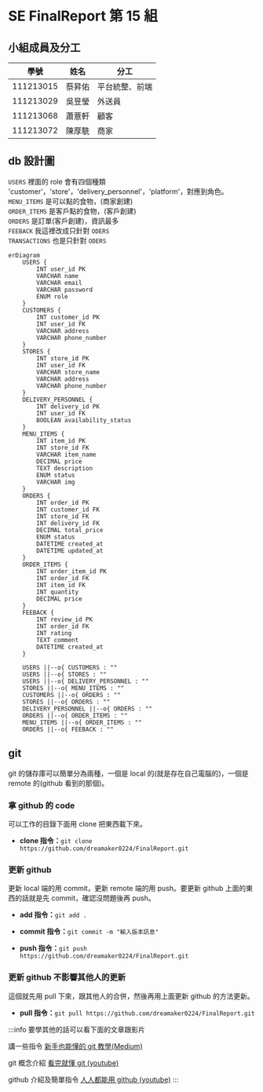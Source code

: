 ﻿# SE FinalReport 第 15 組
 
## 小組成員及分工
| 學號       | 姓名   | 分工           |
|------------|--------|----------------|
| 111213015  | 蔡昇佑 | 平台統整、前端 |
| 111213029  | 吳昱瑩 | 外送員         |
| 111213068  | 蕭薏軒 | 顧客           |
| 111213072  | 陳厚駪 | 商家           |


## db 設計圖
`USERS` 裡面的 role 會有四個種類<br>
'customer'，'store'，'delivery_personnel'，'platform'，對應到角色。<br>
`MENU_ITEMS` 是可以點的食物，(商家創建)<br>
`ORDER_ITEMS` 是客戶點的食物，(客戶創建)<br>
`ORDERS` 是訂單(客戶創建)，資訊最多<br>
`FEEBACK` 我這裡改成只針對 `ODERS` <br>
`TRANSACTIONS` 也是只針對 `ODERS`<br>

```mermaid
erDiagram
    USERS {
        INT user_id PK
        VARCHAR name
        VARCHAR email
        VARCHAR password
        ENUM role
    }
    CUSTOMERS {
        INT customer_id PK
        INT user_id FK
        VARCHAR address
        VARCHAR phone_number
    }
    STORES {
        INT store_id PK
        INT user_id FK
        VARCHAR store_name
        VARCHAR address
        VARCHAR phone_number
    }
    DELIVERY_PERSONNEL {
        INT delivery_id PK
        INT user_id FK
        BOOLEAN availability_status
    }
    MENU_ITEMS {
        INT item_id PK
        INT store_id FK
        VARCHAR item_name
        DECIMAL price
        TEXT description
        ENUM status
        VARCHAR img
    }
    ORDERS {
        INT order_id PK
        INT customer_id FK
        INT store_id FK
        INT delivery_id FK
        DECIMAL total_price
        ENUM status
        DATETIME created_at
        DATETIME updated_at
    }
    ORDER_ITEMS {
        INT order_item_id PK
        INT order_id FK
        INT item_id FK
        INT quantity
        DECIMAL price
    }
    FEEBACK {
        INT review_id PK
        INT order_id FK
        INT rating
        TEXT comment
        DATETIME created_at
    }

    USERS ||--o{ CUSTOMERS : ""
    USERS ||--o{ STORES : ""
    USERS ||--o{ DELIVERY_PERSONNEL : ""
    STORES ||--o{ MENU_ITEMS : ""
    CUSTOMERS ||--o{ ORDERS : ""
    STORES ||--o{ ORDERS : ""
    DELIVERY_PERSONNEL ||--o{ ORDERS : ""
    ORDERS ||--o{ ORDER_ITEMS : ""
    MENU_ITEMS ||--o{ ORDER_ITEMS : ""
    ORDERS ||--o{ FEEBACK : ""

```
## git
git 的儲存庫可以簡單分為兩種，一個是 local 的(就是存在自己電腦的)，一個是 remote 的(github 看到的那個)。

### 拿 github 的 code
可以工作的目錄下面用 clone 把東西載下來。

- **clone 指令：**`git clone https://github.com/dreamaker0224/FinalReport.git`

### 更新 github
更新 local 端的用 commit，更新 remote 端的用 push。要更新 github 上面的東西的話就是先 commit，確認沒問題後再 push。

- **add 指令：**`git add .`

- **commit 指令：**`git commit -m "輸入版本訊息"`

- **push 指令：**`git push https://github.com/dreamaker0224/FinalReport.git`

### 更新 github 不影響其他人的更新
這個就先用 pull 下來，跟其他人的合併，然後再用上面更新 github 的方法更新。

- **pull 指令：**`git pull https://github.com/dreamaker0224/FinalReport.git`

:::info
要學其他的話可以看下面的文章跟影片

講一些指令
[新手也能懂的 git 教學(Medium)](https://medium.com/@flyotlin/%E6%96%B0%E6%89%8B%E4%B9%9F%E8%83%BD%E6%87%82%E7%9A%84git%E6%95%99%E5%AD%B8-c5dc0639dd9)

git 概念介紹
[看完就懂 git (youtube)](https://youtu.be/N6YQlPuAamw?si=-NHyoqi4ZeWfGnf1)

github 介紹及簡單指令
[人人都能用 github (youtube)](https://youtu.be/N6YQlPuAamw?si=-NHyoqi4ZeWfGnf1)
:::
